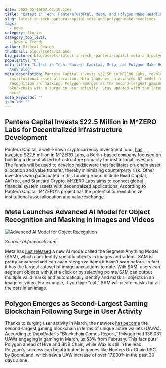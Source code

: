 ```yaml
---
date: 2023-05-16T07:03:19.116Z
title: "Latest in Tech: Pantera Capital, Meta, and Polygon Make Headlines"
slug: latest-in-tech-pantera-capital-meta-and-polygon-make-headlines
tags:
  - news
category: Stories
category_top_level:
  - News & Trends
author: Micheal George
thumbnail: blog/assets/12.png
big_picture: blog/assets/latest-in-tech_-pantera-capital-meta-and-polygon-make-headlines.png
popularity: "0"
meta_title: "Latest in Tech: Pantera Capital, Meta, and Polygon Make Headlines |
  AADS Blog"
meta_description: Pantera Capital invests $22.5M in M^ZERO Labs, revolutionizing
  institutional asset allocation. Meta launches an advanced AI model for object
  recognition and masking. Polygon emerges as the second-largest gaming
  blockchain with a surge in user activity. Stay updated with the latest tech
  news!
meta_keywords: ""
json_ld: ""
---
```

## **Pantera Capital Invests $22.5 Million in M^ZERO Labs for Decentralized Infrastructure Development**

Pantera Capital, a well-known cryptocurrency investment fund, [has invested](https://cointelegraph.com/news/pantera-capital-leads-22-5m-investment-in-m-zero-labs-for-decentralized-infrastructure) $22.5 million in M^ZERO Labs, a Berlin-based company focused on building a decentralized infrastructure primarily for institutional investors. The funds will be used to develop middleware that facilitates on-chain asset allocation and value transfer, thereby minimizing counterparty risk. Other investors who participated in this funding round include Road Capital, AirTree, and Standard Crypto. M^ZERO Labs aims to connect global financial system assets with decentralized applications. According to Pantera Capital, M^ZERO's project has the potential to revolutionize institutional asset allocation and value exchange.

## **Meta Launches Advanced AI Model for Object Recognition and Masking in Images and Videos** 

![ Advanced AI Model for Object Recognition](/blog/assets/2023-05-16-100243.jpg " Advanced AI Model for Object Recognition")

*Source: ai.facebook.com*

Meta has [just released](https://ai.facebook.com/blog/segment-anything-foundation-model-image-segmentation/) a new AI model called the Segment Anything Model (SAM), which can identify specific objects in images and videos. SAM is pretty advanced and can even recognize items it hasn't seen before. In fact, it has the largest dataset of image annotations to date. With SAM, users can segment objects with just a click or by selecting points. SAM can output multiple valid masks and automatically identify and mask all objects in an image or video. For example, if you type "cat," SAM will create masks for all the cats in an image.

## **Polygon Emerges as Second-Largest Gaming Blockchain Following Surge in User Activity**

Thanks to surging user activity in March, the network [has become](https://bitcoinist.com/polygon-2nd-largest-gaming-blockchain/) the second-largest gaming blockchain in terms of unique active wallets (UAWs). According to DappRadar's "Blockchain Games Report," Polygon had 138,081 UAWs engaging in gaming in March, up 53% from February. This fact puts Polygon ahead of Hive and BNB Chain, while Wax is still in the lead. Polygon's success can be attributed to games like Hunters On-Chain RPG by BoomLand, which saw a UAW increase of over 17,000% in the past 30 days alone.

